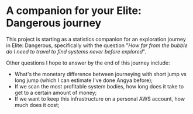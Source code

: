 # A companion for your Elite: Dangerous journey

This project is starting as a statistics companion for an exploration journey in Elite: Dangerous, specifically with the question "_How far from the bubble do I need to travel to find systems never before explored_".

Other questions I hope to answer by the end of this journey include:
- What's the monetary difference between journeying with short jump vs long jump (which I can estimate I've done Angya before);
- If we scan the most profitable system bodies, how long does it take to get to a certain amount of money;
- If we want to keep this infrastructure on a personal AWS account, how much does it cost;
